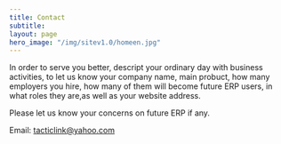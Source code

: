 ```yaml
---
title: Contact
subtitle: 
layout: page
hero_image: "/img/sitev1.0/homeen.jpg"
---
```


In order to serve you better, descript your ordinary day with business activities, to let us know your company name, main probuct, how many employers you hire, how many of them will become future ERP users, in what roles they are,as well as your website address.

Please let us know your concerns on future ERP if any.

Email: tacticlink@yahoo.com


